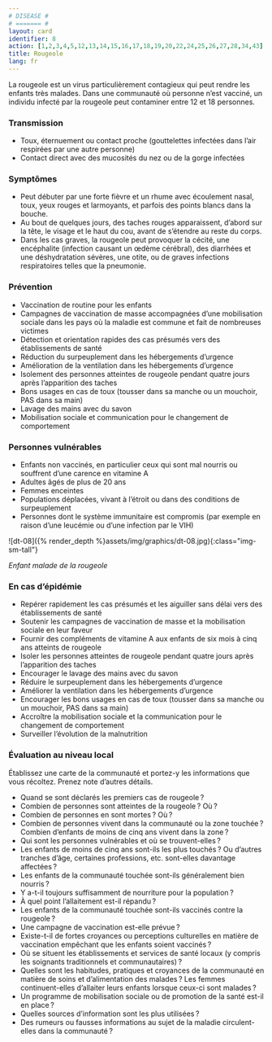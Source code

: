 ```yaml
---
# DISEASE #
# ======= #
layout: card
identifier: 8
action: [1,2,3,4,5,12,13,14,15,16,17,18,19,20,22,24,25,26,27,28,34,43]
title: Rougeole
lang: fr
---
```


La rougeole est un virus particulièrement contagieux qui peut rendre les enfants très malades. Dans une communauté où personne n’est vacciné, un individu infecté par la rougeole peut contaminer entre 12 et 18 personnes.

### Transmission

- Toux, éternuement ou contact proche (gouttelettes infectées dans l’air respirées par une autre personne)
- Contact direct avec des mucosités du nez ou de la gorge infectées

### Symptômes

- Peut débuter par une forte fièvre et un rhume avec écoulement nasal, toux, yeux rouges et larmoyants, et parfois des points blancs dans la bouche.
- Au bout de quelques jours, des taches rouges apparaissent, d’abord sur la tête, le visage et le haut du cou, avant de s’étendre au reste du corps.
- Dans les cas graves, la rougeole peut provoquer la cécité, une encéphalite (infection causant un œdème cérébral), des diarrhées et une déshydratation sévères, une otite, ou de graves infections respiratoires telles que la pneumonie.

### Prévention

- Vaccination de routine pour les enfants
-	Campagnes de vaccination de masse accompagnées d’une mobilisation sociale dans les pays où la maladie est commune et fait de nombreuses victimes
- Détection et orientation rapides des cas présumés vers des établissements de santé
-	Réduction du surpeuplement dans les hébergements d’urgence
- Amélioration de la ventilation dans les hébergements d’urgence
- Isolement des personnes atteintes de rougeole pendant quatre jours après l’apparition des taches
- Bons usages en cas de toux (tousser dans sa manche ou un mouchoir, PAS dans sa main)
-	Lavage des mains avec du savon
- Mobilisation sociale et communication pour le changement de comportement

### Personnes vulnérables

- Enfants non vaccinés, en particulier ceux qui sont mal nourris ou souffrent d’une carence en vitamine A
- Adultes âgés de plus de 20 ans
- Femmes enceintes
- Populations déplacées, vivant à l’étroit ou dans des conditions de surpeuplement
- Personnes dont le système immunitaire est compromis (par exemple en raison d’une leucémie ou d’une infection par le VIH)

![dt-08]({% render_depth %}assets/img/graphics/dt-08.jpg){:class="img-sm-tall"}

*Enfant malade de la rougeole*

### En cas d’épidémie

-	Repérer rapidement les cas présumés et les aiguiller sans délai vers des établissements de santé
-	Soutenir les campagnes de vaccination de masse et la mobilisation sociale en leur faveur
- Fournir des compléments de vitamine A aux enfants de six mois à cinq ans atteints de rougeole
-	Isoler les personnes atteintes de rougeole pendant quatre jours après l’apparition des taches
- Encourager le lavage des mains avec du savon
-	Réduire le surpeuplement dans les hébergements d’urgence
-	Améliorer la ventilation dans les hébergements d’urgence
-	Encourager les bons usages en cas de toux (tousser dans sa manche ou un mouchoir, PAS dans sa main)
- Accroître la mobilisation sociale et la communication pour le changement de comportement
-	Surveiller l’évolution de la malnutrition

### Évaluation au niveau local

Établissez une carte de la communauté et portez-y les informations que vous récoltez. Prenez note d’autres détails.

- Quand se sont déclarés les premiers cas de rougeole ?
- Combien de personnes sont atteintes de la rougeole ? Où ?
-	Combien de personnes en sont mortes ? Où ?
- Combien de personnes vivent dans la communauté ou la zone touchée ? Combien d’enfants de moins de cinq ans vivent dans la zone ?
-	Qui sont les personnes vulnérables et où se trouvent-elles ?
- Les enfants de moins de cinq ans sont-ils les plus touchés ? Ou d’autres tranches d’âge, certaines professions, etc. sont-elles davantage affectées ?
-	Les enfants de la communauté touchée sont-ils généralement bien nourris ?
- Y a-t-il toujours suffisamment de nourriture pour la population ?
- À quel point l’allaitement est-il répandu ?
- Les enfants de la communauté touchée sont-ils vaccinés contre la rougeole ?
-	Une campagne de vaccination est-elle prévue ?
- Existe-t-il de fortes croyances ou perceptions culturelles en matière de vaccination empêchant que les enfants soient vaccinés ?
-	Où se situent les établissements et services de santé locaux (y compris les soignants traditionnels et communautaires) ?
- Quelles sont les habitudes, pratiques et croyances de la communauté en matière de soins et d’alimentation des malades ? Les femmes continuent-elles d’allaiter leurs enfants lorsque ceux-ci sont malades ?
- Un programme de mobilisation sociale ou de promotion de la santé est-il en place ?
-	Quelles sources d’information sont les plus utilisées ?
- Des rumeurs ou fausses informations au sujet de la maladie circulent-elles dans la communauté ?
